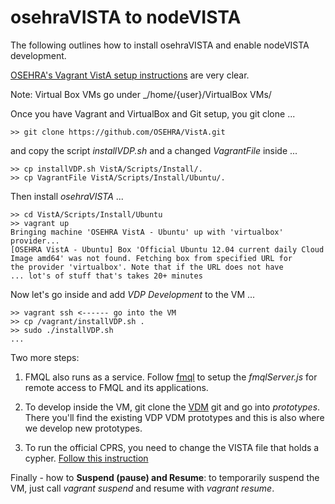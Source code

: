 # osehraVISTA to nodeVISTA

The following outlines how to install osehraVISTA and enable nodeVISTA development.

[OSEHRA's Vagrant VistA setup instructions](https://github.com/OSEHRA/VistA/blob/master/Documentation/Install/Vagrant.rst) are very clear. 

Note: Virtual Box VMs go under _/home/{user}/VirtualBox VMs/

Once you have Vagrant and VirtualBox and Git setup, you git clone ...

```text
>> git clone https://github.com/OSEHRA/VistA.git
```

and copy the script _installVDP.sh_ and a changed _VagrantFile_ inside ...

```text
>> cp installVDP.sh VistA/Scripts/Install/.
>> cp VagrantFile VistA/Scripts/Install/Ubuntu/. 
```

Then install _osehraVISTA_ ...

```text
>> cd VistA/Scripts/Install/Ubuntu
>> vagrant up
Bringing machine 'OSEHRA VistA - Ubuntu' up with 'virtualbox' provider...
[OSEHRA VistA - Ubuntu] Box 'Official Ubuntu 12.04 current daily Cloud Image amd64' was not found. Fetching box from specified URL for
the provider 'virtualbox'. Note that if the URL does not have
... lot's of stuff that's takes 20+ minutes
```

Now let's go inside and add _VDP Development_ to the VM ...

```text
>> vagrant ssh <------ go into the VM
>> cp /vagrant/installVDP.sh .
>> sudo ./installVDP.sh
...
```

Two more steps:

  1. FMQL also runs as a service. Follow [fmql](/fmql) to setup the _fmqlServer.js_ for remote access to FMQL and its applications.

  2. To develop inside the VM, git clone the [VDM](https://github.com/vistadataproject/VDM) git and go into _prototypes_. There you'll find the existing VDP VDM prototypes and this is also where we develop new prototypes. 
  
  3. To run the official CPRS, you need to change the VISTA file that holds a cypher. [Follow this instruction](https://github.com/vistadataproject/nodeVISTA/wiki/Replacing-OSEHRA-VistA-Encryption-Ciper)

Finally - how to __Suspend (pause) and Resume__: to temporarily suspend the VM, just call _vagrant suspend_ and resume with _vagrant resume_.
	